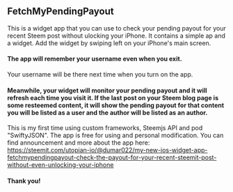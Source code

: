 ## FetchMyPendingPayout

This is a widget app that you can use to check your pending payout for your recent Steem post without ulocking your iPhone. 
It contains a simple ap and a widget. Add the widget by swiping left on your iPhone's main screen. 

#### The app will remember your username even when you exit. 
Your username will be there next time when you turn on the app.
#### Meanwhile, your widget will monitor your pending payout and it will refresh each time you visit it.  If the last post on your Steem blog page is some resteemed content, it will show the pending payout for that content you will be listed as a user and the author will be listed as an author.

This is my first time using custom frameworks, Steemjs API and pod "SwiftyJSON".
The app is free for using and personal modification. 
You can find announcement and more about the app here:
https://steemit.com/utopian-io/@dumar022/my-new-ios-widget-app-fetchmypendingpayout-check-the-payout-for-your-recent-steemit-post-without-even-unlocking-your-iphone
#### Thank you!
